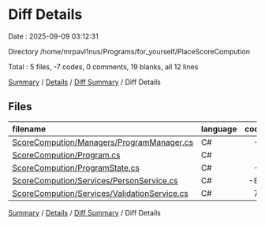 # Diff Details

Date : 2025-09-09 03:12:31

Directory /home/mrpavl1nus/Programs/for_yourself/PlaceScoreCompution

Total : 5 files,  -7 codes, 0 comments, 19 blanks, all 12 lines

[Summary](results.md) / [Details](details.md) / [Diff Summary](diff.md) / Diff Details

## Files
| filename | language | code | comment | blank | total |
| :--- | :--- | ---: | ---: | ---: | ---: |
| [ScoreCompution/Managers/ProgramManager.cs](/ScoreCompution/Managers/ProgramManager.cs) | C# | -3 | 0 | 2 | -1 |
| [ScoreCompution/Program.cs](/ScoreCompution/Program.cs) | C# | 4 | 0 | 5 | 9 |
| [ScoreCompution/ProgramState.cs](/ScoreCompution/ProgramState.cs) | C# | -1 | 0 | -1 | -2 |
| [ScoreCompution/Services/PersonService.cs](/ScoreCompution/Services/PersonService.cs) | C# | -84 | 0 | 2 | -82 |
| [ScoreCompution/Services/ValidationService.cs](/ScoreCompution/Services/ValidationService.cs) | C# | 77 | 0 | 11 | 88 |

[Summary](results.md) / [Details](details.md) / [Diff Summary](diff.md) / Diff Details